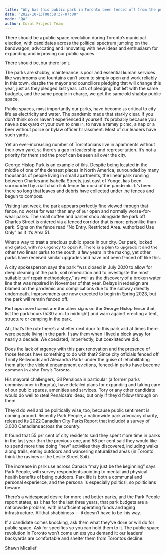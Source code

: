 ```yaml
---
title: "Why has this public park in Toronto been fenced off from the public for over 2 years?"
date: "2022-10-13T08:58:37-07:00"
mode: "QA"
author: Coral Project Team
---
```


There should be a public space revolution during Toronto’s municipal election, with candidates across the political spectrum jumping on the bandwagon, advocating and innovating with new ideas and enthusiasm for expanding and improving our public spaces.

There should be, but there isn’t.

The parks are shabby, maintenance is poor and essential human services like washrooms and fountains can’t seem to simply open and work reliably in this town, despite the mayor and councillors pledging that will change this year, just as they pledged last year. Lots of pledging, but left with the same budgets, and the same people in charge, we get the same old shabby public space.

Public spaces, most importantly our parks, have become as critical to city life as electricity and water. The pandemic made that starkly clear. If you don’t think so or haven’t experienced it yourself it’s probably because you have a backyard of your own to chill in, to have a family picnic, a nap or a beer without police or bylaw officer harassment. Most of our leaders have such yards.

Yet an ever-increasing number of Torontonians live in apartments without their own yard, so there’s a gap in leadership and representation. It’s not a priority for them and the proof can be seen all over the city.

George Hislop Park is an example of this. Despite being located in the middle of one of the densest places in North America, surrounded by many thousands of people living in small apartments, the linear park running between Charles and Isabella Streets, just east of Yonge, has been surrounded by a tall chain link fence for most of the pandemic. It’s been there so long that leaves and debris have collected under the fences and begun to compost.

Visiting last week, the park appears perfectly fine viewed through that fence, no worse for wear than any of our open and normally worse-for-wear parks. The small coffee and barber shop alongside the park off Charles Street is entered via a fenced corridor that is more prisonlike than park. Signs on the fence read “No Entry. Restricted Area. Authorized Use Only” as if it’s Area 51.

What a way to treat a precious public space in our city. Our park, locked and gated, with no urgency to open it. There is a plan to upgrade it and the other two linear parks to the south, a few years in the making, yet other parks have received similar upgrades and have not been fenced off like this.

A city spokesperson says the park “was closed in July 2020 to allow for deep cleaning of the park, soil remediation and to investigate the most suitable turf repair methodology,” as well as the discovery of a broken water line that was repaired in November of that year. Delays in redesign are blamed on the pandemic and complications due to the subway directly underneath. Improvements are now expected to begin in Spring 2023, but the park will remain fenced off.

Perhaps more honest are the other signs on the George Hislop fence that list the park hours (5:30 a.m. to midnight) and warn against erecting a tent, structure or camping in the park.

Ah, that’s the rub: there’s a shelter next door to this park and at times there were people living in the park. I saw them when I lived a block away for nearly a decade. We coexisted, imperfectly, but coexisted we did.

Does the lack of urgency with this park renovation and the presence of those fences have something to do with that? Since city officials fenced off Trinity Bellwoods and Alexandra Parks under the guise of rehabilitating them after the violent encampment evictions, fenced-in parks have become common in John Tory’s Toronto.

His mayoral challengers, Gil Penalosa in particular (a former parks commissioner in Bogota), have detailed plans for expanding and taking care of our public spaces, amenities and services. Tory or any other candidate would do well to steal Penalosa’s ideas, but only if they’d follow through on them.

They’d do well and be politically wise, too, because public sentiment is coming around. Recently Park People, a nationwide park advocacy charity, released its 2022 Canadian City Parks Report that included a survey of 3,000 Canadians across the country.

It found that 55 per cent of city residents said they spent more time in parks in the last year than the previous one, and 58 per cent said they would like to spend more time doing “new” activities they discovered, including walks along trails, eating outdoors and wandering naturalized areas (in Toronto, think the ravines or the Leslie Street Spit).

The increase in park use across Canada “may just be the beginning” says Park People, with survey respondents pointing to mental and physical health benefits of being outdoors. Park life is both a communal and personal experience, and the personal is especially political, so politicians beware.

There’s a widespread desire for more and better parks, and the Park People report states, as it has for the last three years, that park budgets are a nationwide problem, with insufficient operating funds and aging infrastructure. All that shabbiness — it doesn’t have to be this way.

If a candidate comes knocking, ask them what they’ve done or will do for public space. Ask for specifics so you can hold them to it. The public space revolution in Toronto won’t come unless you demand it: our leaders’ backyards are comfortable and shelter them from Toronto’s decline.

Shawn Micallef

